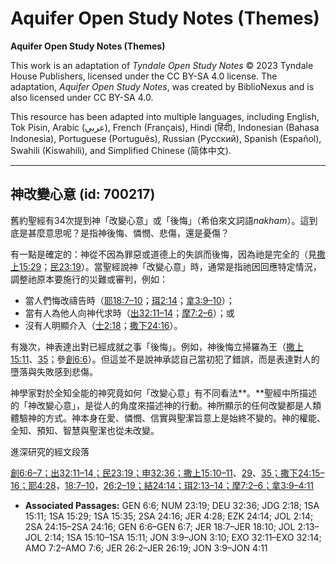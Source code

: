 # Aquifer Open Study Notes (Themes)

**Aquifer Open Study Notes (Themes)**

This work is an adaptation of *Tyndale Open Study Notes* © 2023 Tyndale House Publishers, licensed under the CC BY\-SA 4\.0 license. The adaptation, *Aquifer Open Study Notes*, was created by BiblioNexus and is also licensed under CC BY\-SA 4\.0\.

This resource has been adapted into multiple languages, including English, Tok Pisin, Arabic (عربي), French (Français), Hindi (हिंदी), Indonesian (Bahasa Indonesia), Portuguese (Português), Russian (Русский), Spanish (Español), Swahili (Kiswahili), and Simplified Chinese (简体中文).



--------------------------------

## 神改變心意 (id: 700217)

舊約聖經有34次提到神「改變心意」或「後悔」（希伯來文詞語*nakham*）。這到底是甚麼意思呢？是指神後悔、憐憫、悲傷，還是憂傷？

有一點是確定的：神從不因為罪惡或道德上的失誤而後悔，因為祂是完全的（見[撒上15:29](https://ref.ly/1Sam15:29)；[民23:19](https://ref.ly/Num23:19)）。當聖經說神「改變心意」時，通常是指祂因回應特定情況，調整祂原本要施行的災難或審判，例如：

* 當人們悔改禱告時（[耶18:7–10](https://ref.ly/Jer18:7-Jer18:10)；[珥2:14](https://ref.ly/Joel2:14)；[拿3:9–10](https://ref.ly/Jonah3:9-Jonah3:10)）；
* 當有人為他人向神代求時（[出32:11–14](https://ref.ly/Exod32:11-Exod32:14)；[摩7:2–6](https://ref.ly/Amos7:2-Amos7:6)）；或
* 沒有人明顯介入（[士2:18](https://ref.ly/Judg2:18)；[撒下24:16](https://ref.ly/2Sam24:16)）。

有幾次，神表達出對已經成就之事「後悔」。例如，神後悔立掃羅為王（[撒上15:11](https://ref.ly/1Sam15:11)、[35](https://ref.ly/1Sam15:35)；參[創6:6](https://ref.ly/Gen6:6)）。但這並不是說神承認自己當初犯了錯誤，而是表達對人的墮落與失敗感到悲傷。

神學家對於全知全能的神究竟如何「改變心意」有不同看法**。**聖經中所描述的「神改變心意」，是從人的角度來描述神的行動。神所顯示的任何改變都是人類體驗神的方式。神本身在愛、憐憫、信實與聖潔旨意上是始終不變的。神的權能、全知、預知、智慧與聖潔也從未改變。

進深研究的經文段落

[創6:6–7；](https://ref.ly/Gen6:6-Gen6:7)[出32:11–14；](https://ref.ly/Exod32:11-Exod32:14)[民23:19；](https://ref.ly/Num23:19)[申32:36；](https://ref.ly/Deut32:36)[撒上15:10–11](https://ref.ly/1Sam15:10-1Sam15:11)、[29](https://ref.ly/1Sam15:29)、[35；](https://ref.ly/1Sam15:35)[撒下24:15–16；](https://ref.ly/2Sam24:15-2Sam24:16)[耶4:28](https://ref.ly/Jer4:28)，[18:7–10](https://ref.ly/Jer18:7-Jer18:10)，[26:2–19；](https://ref.ly/Jer26:2-Jer26:19)[結24:14；](https://ref.ly/Ezek24:14)[珥2:13–14；](https://ref.ly/Joel2:13-Joel2:14)[摩7:2–6；](https://ref.ly/Amos7:2-Amos7:6)[拿3:9–4:11](https://ref.ly/Jonah3:9-Jonah4:11)

* **Associated Passages:** GEN 6:6; NUM 23:19; DEU 32:36; JDG 2:18; 1SA 15:11; 1SA 15:29; 1SA 15:35; 2SA 24:16; JER 4:28; EZK 24:14; JOL 2:14; 2SA 24:15–2SA 24:16; GEN 6:6–GEN 6:7; JER 18:7–JER 18:10; JOL 2:13–JOL 2:14; 1SA 15:10–1SA 15:11; JON 3:9–JON 3:10; EXO 32:11–EXO 32:14; AMO 7:2–AMO 7:6; JER 26:2–JER 26:19; JON 3:9–JON 4:11

